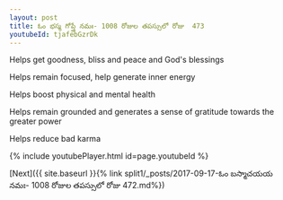 ```yaml
---
layout: post
title: ఓం భస్మ గోప్త్రే నమః- 1008 రోజుల తపస్సులో రోజు  473
youtubeId: tjafebGzrDk
---
```

 
 
Helps get goodness, bliss and peace and God's blessings
 
Helps remain focused, help generate inner energy 
 
Helps boost physical and mental health 
 
Helps remain grounded and generates a sense of gratitude towards the greater power 
 
Helps reduce bad karma
 
 
 
 


{% include youtubePlayer.html id=page.youtubeId %}
 
[Next]({{ site.baseurl }}{% link  split1/_posts/2017-09-17-ఓం బస్మాచయయ నమః- 1008 రోజుల తపస్సులో రోజు  472.md%})
 
